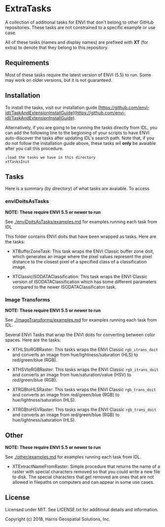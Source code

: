 # ExtraTasks

A collection of additional tasks for ENVI that don't belong to other GitHub repositories. These tasks are not constrained to a specific example or use case.

All of these tasks (names and display names) are prefixed with **XT** (for extra) to denote that they belong to this repository.


## Requirements

Most of these tasks require the latest version of ENVI (5.5) to run. Some may work on older versions, but it is not guaranteed.

## Installation

To install the tasks, visit our installation guide [https://github.com/envi-idl/TaskAndExtensionInstallGuide](https://github.com/envi-idl/TaskAndExtensionInstallGuide).

Alternatively, if you are going to be running the tasks directly from IDL, you can add the following line to the beginning of your scripts to have ENVI auto-discover the tasks after updating IDL's search path. Note that, if you do not follow the installation guide above, these tasks wil **only** be avaiable after you call this procedure.

```idl
;load the tasks we have in this directory
xtTasksInit
```

## Tasks

Here is a summary (by directory) of what tasks are avaiable. To access


### enviDoitsAsTasks

**NOTE: These require ENVI 5.5 or newer to run**

See [./enviDoitsAsTasks/examples.md](./enviDoitsAsTasks/examples.md) for examples running each task from IDL

This folder contains ENVI doits that have been wrapped as tasks. Here are the tasks:

- XTBufferZoneTask: This task wraps the ENVI Classic buffer zone doit, which generates an image where the pixel values represent the pixel distance to the closest pixel of a specified class of a classification image.

- XTClassicISODATAClassification: This task wraps the ENVI Classic version of ISODATAClassification which has some different parameters compared to the newer ISODATAClassificaton task.


### Image Transforms

**NOTE: These require ENVI 5.5 or newer to run**

See [./imageTransforms/examples.md](./imageTransforms/examples.md) for examples running each task from IDL.

Several ENVI Tasks that wrap the ENVI doits for converting between color spaces. Here are the tasks:

- XTHLStoRGBRaster: This tasks wraps the ENVI Classic `rgb_itrans_doit` and converts an image from hue/lightness/saturation (HLS) to red/green/blue (RGB).

- XTHSVtoRGBRaster: This tasks wraps the ENVI Classic `rgb_itrans_doit` and converts an image from hue/saturation/value (HSV) to red/green/blue (RGB).

- XTRGBtoHLSRaster: This tasks wraps the ENVI Classic `rgb_trans_doit` and converts an image from red/green/blue (RGB) to hue/lightness/saturation (HLS).

- XTRGBtoHSVRaster: This tasks wraps the ENVI Classic `rgb_trans_doit` and converts an image from red/green/blue (RGB) to hue/lightness/saturation (HLS).


## Other

**NOTE: These require ENVI 5.5 or newer to run**

See [./other/examples.md](./other/examples.md) for examples running each task from IDL.

- XTExtractNameFromRaster: Simple procedure that returns the name of a raster with special characters removed so that you could write a new file to disk. The special characters that get removed are ones that are not allowed in filepaths on computers and can appear in some use cases. 


## License

Licensed under MIT. See LICENSE.txt for additional details and information.

Copyright (c) 2018, Harris Geospatial Solutions, Inc.
